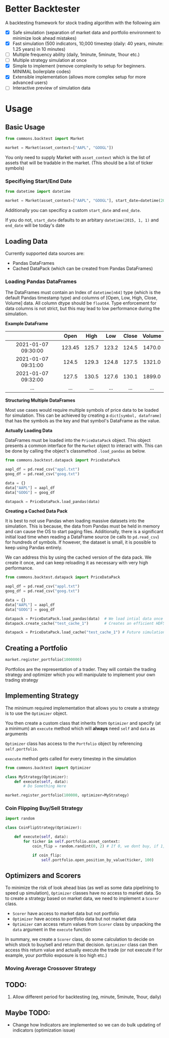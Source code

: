 # Better Backtester

A backtesting framework for stock trading algorithm with the following aim

- [x] Safe simulation (separation of market data and portfolio environment to minimize look ahead mistakes)
- [x] Fast simulation (500 indicators, 10,000 timestep (daily: 40 years, minute: 1.25 years) in 10 minutes)
- [ ] Multiple frequency ability (daily, 1minute, 5minute, 1hour etc.)
- [ ] Multiple strategy simulation at once
- [x] Simple to implement (remove complexity to setup for beginners. MINIMAL boilerplate codes)
- [x] Extensible implementation (allows more complex setup for more advanced users)
- [ ] Interactive preview of simulation data

# Usage

## Basic Usage

```python
from commons.backtest import Market

market = Market(asset_context=["AAPL", "GOOGL"])
```

You only need to supply Market with `asset_context` which is the list of assets that will be tradable in the market. (This should be a list of ticker symbols)

### Specifiying Start/End Date

```python
from datetime import datetime

market = Market(asset_context=["AAPL", "GOOGL"], start_date=datetime(2020, 1, 1), end_date=datetime(2020, 1, 31))
```

Additionally you can specificy a custom `start_date` and `end_date`.

If you do not, `start_date` defaults to an arbitary `datetime(2015, 1, 1)` and `end_date` will be today's date

## Loading Data

Currently supported data sources are:

- Pandas DataFrames
- Cached DataPack (which can be created from Pandas DataFrames)

### Loading Pandas DataFrames

The DataFrames must contain an Index of `datetime[n64]` type (which is the default Pandas timestamp type) and columns of [Open, Low, High, Close, Volume] data. All column dtype should be `float64`. Type enforcement for data columns is not strict, but this may lead to low performance during the simulation.

**Example DataFrame**

|                     |  Open  | High  |  Low  | Close | Volume |
| :-----------------: | :----: | :---: | :---: | :---: | :----: |
| 2021-01-07 09:30:00 | 123.45 | 125.7 | 123.2 | 124.5 | 1470.0 |
| 2021-01-07 09:31:00 | 124.5  | 129.3 | 124.8 | 127.5 | 1321.0 |
| 2021-01-07 09:32:00 | 127.5  | 130.5 | 127.6 | 130.1 | 1899.0 |
|         ...         |  ...   |  ...  |  ...  |  ...  |  ...   |

**Structuring Multiple DataFrames**

Most use cases would require multiple symbols of price data to be loaded for simulation. This can be achieved by creating a `dict[symbol, dataframe]` that has the symbols as the key and that symbol's DataFrame as the value.

**Actually Loading Data**

DataFrames must be loaded into the `PriceDataPack` object. This object presents a common interface for the `Market` object to interact with. This can be done by calling the object's classmethod `.load_pandas` as below.

```python
from commons.backtest.datapack import PriceDataPack

aapl_df = pd.read_csv("appl.txt")
goog_df = pd.read_csv("goog.txt")

data = {}
data["AAPL"] = aapl_df
data["GOOG"] = goog_df

datapack = PriceDataPack.load_pandas(data)
```

**Creating a Cached Data Pack**

It is best to not use Pandas when loading massive datasets into the simulation. This is because, the data from Pandas must be held in memory and can cause the OS to start paging files. Additionally, there is a significant initial load time when reading a DataFrame source (ie calls to `pd.read_csv`) for hundreds of symbols. If however, the dataset is small, it is possible to keep using Pandas entirely.

We can address this by using the cached version of the data pack. We create it once, and can keep reloading it as necessary with very high performance.

```python
from commons.backtest.datapack import PriceDataPack

aapl_df = pd.read_csv("appl.txt")
goog_df = pd.read_csv("goog.txt")

data = {}
data["AAPL"] = aapl_df
data["GOOG"] = goog_df

datapack = PriceDataPack.load_pandas(data)  # We load intial data once
datapack.create_cache("test_cache_1")       # Creates an efficient HDF5 Store cache

datapack = PriceDataPack.load_cache("test_cache_1") # Future simulation can use this cache
```

## Creating a Portfolio

```python
market.register_portfolio(1000000)
```

Portfolios are the representation of a trader. They will contain the trading strategy and optimizer which you will manipulate to implement your own trading strategy

## Implementing Strategy

The minimum required implementation that allows you to create a strategy is to use the `Optimizer` object.

You then create a custom class that inherits from `Optimizer` and specify (at a minimum) an `execute` method which will **always** need `self` and `data` as arguments

`Optimizer` class has access to the `Portfolio` object by referencing `self.portfolio`.

`execute` method gets called for every timestep in the simulation

```python
from commons.backtest import Optimizer

class MyStrategy(Optimizer):
    def execute(self, data):
        # Do Something Here

market.register_portfolio(100000, optimizer=MyStrategy)
```

### Coin Flipping Buy/Sell Strategy

```python
import random

class CoinFlipStrategy(Optimizer):

    def execute(self, data):
        for ticker in self.portfolio.asset_context:
            coin_flip = random.randint(0, 2) # If 0, we dont buy, if 1, we buy

            if coin_flip:
                self.portfolio.open_position_by_value(ticker, 100)
```

## Optimizers and Scorers

To minimize the risk of look ahead bias (as well as some data pipelining to speed up simulation), `Optimizer` classes have no access to market data. So to create a strategy based on market data, we need to implement a `Scorer` class.

- `Scorer` have access to market data but not portfolio
- `Optimizer` have access to portfolio data but not market data
- `Optimizer` can access return values from `Scorer` class by unpacking the `data` argument in the `execute` function

In summary, we create a `Scorer` class, do some calculation to decide on which stock to buy/sell and return that decision. `Optimizer` class can then access this return value and actually execute the trade (or not execute if for example, your portfolio exposure is too high etc.)

### Moving Average Crossover Strategy

## TODO:

1. Allow different period for backtesting (eg, minute, 5minute, 1hour, daily)

## Maybe TODO:

- Change how Indicators are implemented so we can do bulk updating of indicators (optimization issue)
